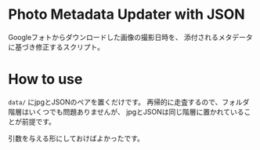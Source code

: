 # Photo Metadata Updater with JSON
Googleフォトからダウンロードした画像の撮影日時を、
添付されるメタデータに基づき修正するスクリプト。

# How to use
`data/` にjpgとJSONのペアを置くだけです。
再帰的に走査するので、フォルダ階層はいくつでも問題ありませんが、
jpgとJSONは同じ階層に置かれていることが前提です。

引数を与える形にしておけばよかったです。
